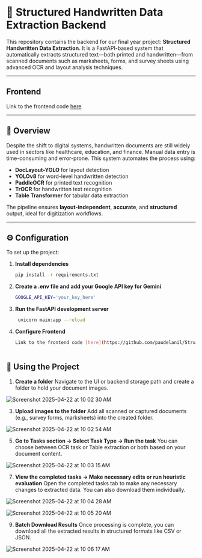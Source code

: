 # 📝 Structured Handwritten Data Extraction Backend

This repository contains the backend for our final year project: **Structured Handwritten Data Extraction**. It is a FastAPI-based system that automatically extracts structured text—both printed and handwritten—from scanned documents such as marksheets, forms, and survey sheets using advanced OCR and layout analysis techniques.

---

## Frontend

Link to the frontend code [here](https://github.com/paudelanil/StructuredHandwrittenDataExtraction-Frontend)

---

## 🚀 Overview

Despite the shift to digital systems, handwritten documents are still widely used in sectors like healthcare, education, and finance. Manual data entry is time-consuming and error-prone. This system automates the process using:

- **DocLayout-YOLO** for layout detection  
- **YOLOv8** for word-level handwritten detection  
- **PaddleOCR** for printed text recognition  
- **TrOCR** for handwritten text recognition  
- **Table Transformer** for tabular data extraction

The pipeline ensures **layout-independent**, **accurate**, and **structured** output, ideal for digitization workflows.

---

## ⚙️ Configuration

To set up the project:

1. **Install dependencies**  
   ```bash
   pip install -r requirements.txt

2. **Create a .env file and add your Google API key for Gemini**  
   ```bash
   GOOGLE_API_KEY='your_key_here'

3. **Run the FastAPI development server**  
   ```bash
    uvicorn main:app --reload

4. **Configure Frontend**  
   ```bash
   Link to the frontend code [here](https://github.com/paudelanil/StructuredHandwrittenDataExtraction-Frontend)
  

## 📂 Using the Project

1. **Create a folder**
Navigate to the UI or backend storage path and create a folder to hold your document images.

![Screenshot 2025-04-22 at 10 02 30 AM](https://github.com/user-attachments/assets/73318881-e8dd-47a6-9994-f599b1abdf40)


3. **Upload images to the folder**
Add all scanned or captured documents (e.g., survey forms, marksheets) into the created folder.

![Screenshot 2025-04-22 at 10 02 54 AM](https://github.com/user-attachments/assets/81e04f3a-8a29-4c25-9305-e13548620bab)


5. **Go to Tasks section → Select Task Type → Run the task**
You can choose between OCR task or Table extraction or both based on your document content.

![Screenshot 2025-04-22 at 10 03 15 AM](https://github.com/user-attachments/assets/17027970-a73b-46b4-a817-cbc179e66b72)


7. **View the completed tasks → Make necessary edits or run heuristic evaluation**
Open the completed tasks tab to make any necessary changes to extracted data. You can also download them individually.

![Screenshot 2025-04-22 at 10 04 28 AM](https://github.com/user-attachments/assets/6138685e-d282-4078-b112-8543b43f623c)

![Screenshot 2025-04-22 at 10 05 20 AM](https://github.com/user-attachments/assets/f918436e-1d55-4a9d-9711-6b9a79768e69)


9. **Batch Download Results**
Once processing is complete, you can download all the extracted results in structured formats like CSV or JSON.

![Screenshot 2025-04-22 at 10 06 17 AM](https://github.com/user-attachments/assets/15bab92e-c746-4891-b95e-aaa6fdb8718e)
